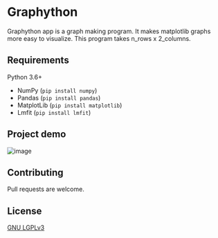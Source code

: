 # Graphython
Graphython app is a graph making program. It makes matplotlib graphs more easy to visualize.
This program takes n_rows x 2_columns.

## Requirements
Python 3.6+
* NumPy (`pip install numpy`)
* Pandas (`pip install pandas`)
* MatplotLib (`pip install matplotlib`)
* Lmfit (`pip install lmfit`)

## Project demo
![image](https://user-images.githubusercontent.com/63915540/158064240-d8bdbd8c-7ff5-416c-86ed-b0db84a4b61f.png)


## Contributing
Pull requests are welcome.

## License
[GNU LGPLv3](https://choosealicense.com/licenses/lgpl-3.0/)

